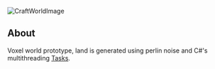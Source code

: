 ![CraftWorldImage](https://i.imgur.com/Fsy0HjW.png)

## About

Voxel world prototype, land is generated using perlin noise and C#'s multithreading [Tasks](https://learn.microsoft.com/en-us/dotnet/api/system.threading.tasks.task?view=net-6.0).
